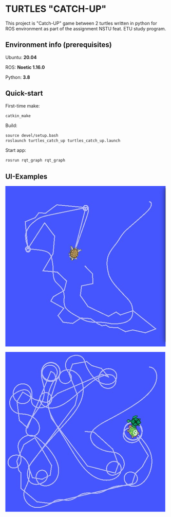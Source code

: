 # TURTLES "CATCH-UP"

This project is "Catch-UP" game between 2 turtles written in python for ROS environment as part of the assignment NSTU feat. ETU study program.

## Environment info (prerequisites)

Ubuntu: **20.04**

ROS: **Noetic 1.16.0**

Python: **3.8**

## Quick-start

First-time make:

```bash
catkin_make
```

Build:

```
source devel/setup.bash
roslaunch turtles_catch_up turtles_catch_up.launch
```

Start app:

```bash
rosrun rqt_graph rqt_graph
```

## UI-Examples

![Chase turtlesim example](img/screenshot-1.jpg)

![Chase turtlesim example #2](img/screenshot-2.jpg)

